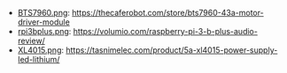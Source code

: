 - [BTS7960.png](./BTS7960.png): https://thecaferobot.com/store/bts7960-43a-motor-driver-module
- [rpi3bplus.png](./rpi3bplus.png): https://volumio.com/raspberry-pi-3-b-plus-audio-review/
- [XL4015.png](./XL4015.png): https://tasnimelec.com/product/5a-xl4015-power-supply-led-lithium/
